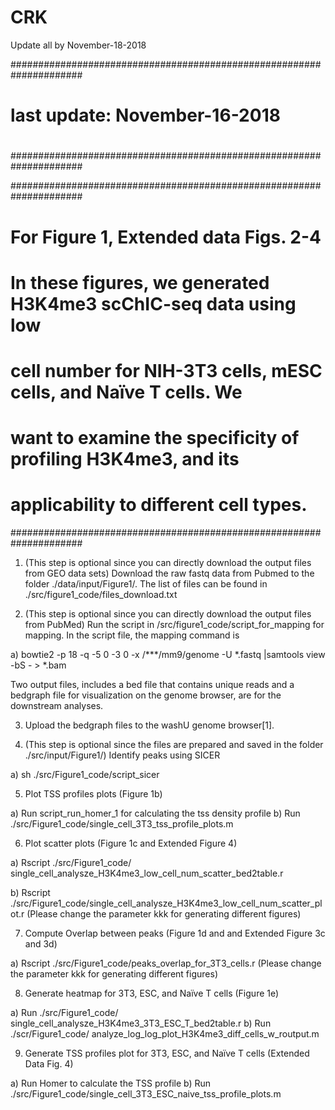 # CRK


Update all by November-18-2018

#####################################################################
#
# last update: November-16-2018
#
# 
#####################################################################




#####################################################################
# For Figure 1, Extended data Figs. 2-4
# In these figures, we generated H3K4me3 scChIC-seq data using low 
# cell number for NIH-3T3 cells, mESC cells, and Naïve T cells. We
# want to examine the specificity of profiling H3K4me3, and its 
# applicability to different cell types. 
#####################################################################



1) (This step is optional since you can directly download the output files from GEO data sets) Download the raw fastq data from Pubmed to the folder ./data/input/Figure1/. The list of files can be found in ./src/figure1_code/files_download.txt
	

2) (This step is optional since you can directly download the output files from PubMed) Run the script in /src/figure1_code/script_for_mapping for mapping. In the script file, the mapping command is 

a)	bowtie2 -p 18 -q -5 0 -3 0 -x /***/mm9/genome -U *.fastq |samtools view -bS - > *.bam	

Two output files, includes a bed file that contains unique reads and a bedgraph file for visualization on the genome browser, are for the downstream analyses.

3) Upload the bedgraph files to the washU genome browser[1].	 

4) (This step is optional since the files are prepared and saved in the folder ./src/input/Figure1/) Identify peaks using SICER

a)	sh ./src/Figure1_code/script_sicer
		

5) Plot TSS profiles plots (Figure 1b)

a)	Run script_run_homer_1 for calculating the tss density profile
b)	Run ./src/Figure1_code/single_cell_3T3_tss_profile_plots.m	

6) Plot scatter plots (Figure 1c and Extended Figure 4)

a)	Rscript ./src/Figure1_code/ single_cell_analysze_H3K4me3_low_cell_num_scatter_bed2table.r

b)	Rscript ./src/Figure1_code/single_cell_analysze_H3K4me3_low_cell_num_scatter_plot.r (Please change the parameter kkk for generating different figures)



7) Compute Overlap between peaks (Figure 1d and and Extended Figure 3c and 3d)
              
a)	Rscript ./src/Figure1_code/peaks_overlap_for_3T3_cells.r (Please change the parameter kkk for generating different figures)

8) Generate heatmap for 3T3, ESC, and Naïve T cells (Figure 1e)

a)	Run ./src/Figure1_code/ single_cell_analysze_H3K4me3_3T3_ESC_T_bed2table.r
b)	Run ./scr/Figure1_code/ analyze_log_log_plot_H3K4me3_diff_cells_w_routput.m

9) Generate TSS profiles plot for 3T3, ESC, and Naïve T cells	(Extended Data Fig. 4)

a) Run Homer to calculate the TSS profile
b) Run ./src/Figure1_code/single_cell_3T3_ESC_naive_tss_profile_plots.m

